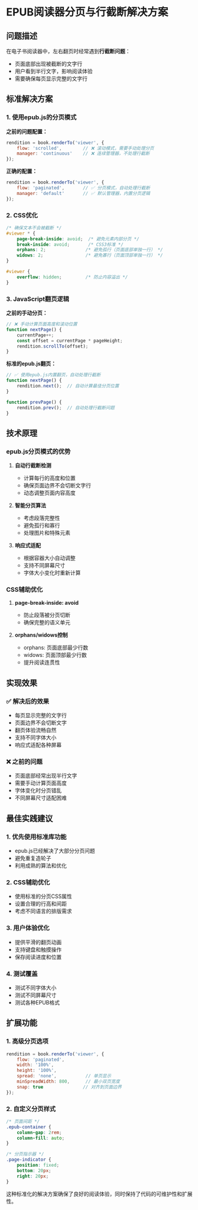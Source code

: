 # EPUB阅读器分页与行截断解决方案

## 问题描述

在电子书阅读器中，左右翻页时经常遇到**行截断问题**：
- 页面底部出现被截断的文字行
- 用户看到半行文字，影响阅读体验
- 需要确保每页显示完整的文字行

## 标准解决方案

### 1. 使用epub.js的分页模式

**之前的问题配置：**
```javascript
rendition = book.renderTo('viewer', {
    flow: 'scrolled',        // ❌ 滚动模式，需要手动处理分页
    manager: 'continuous'    // ❌ 连续管理器，不处理行截断
});
```

**正确的配置：**
```javascript
rendition = book.renderTo('viewer', {
    flow: 'paginated',       // ✅ 分页模式，自动处理行截断
    manager: 'default'       // ✅ 默认管理器，内置分页逻辑
});
```

### 2. CSS优化

```css
/* 确保文本不会被截断 */
#viewer * {
    page-break-inside: avoid;  /* 避免元素内部分页 */
    break-inside: avoid;       /* CSS3标准 */
    orphans: 2;               /* 避免孤行（页面底部单独一行） */
    widows: 2;                /* 避免寡行（页面顶部单独一行） */
}

#viewer {
    overflow: hidden;         /* 防止内容溢出 */
}
```

### 3. JavaScript翻页逻辑

**之前的手动分页：**
```javascript
// ❌ 手动计算页面高度和滚动位置
function nextPage() {
    currentPage++;
    const offset = currentPage * pageHeight;
    rendition.scrollTo(offset);
}
```

**标准的epub.js翻页：**
```javascript
// ✅ 使用epub.js内置翻页，自动处理行截断
function nextPage() {
    rendition.next();  // 自动计算最佳分页位置
}

function prevPage() {
    rendition.prev();  // 自动处理行截断问题
}
```

## 技术原理

### epub.js分页模式的优势

1. **自动行截断检测**
   - 计算每行的高度和位置
   - 确保页面边界不会切断文字行
   - 动态调整页面内容高度

2. **智能分页算法**
   - 考虑段落完整性
   - 避免孤行和寡行
   - 处理图片和特殊元素

3. **响应式适配**
   - 根据容器大小自动调整
   - 支持不同屏幕尺寸
   - 字体大小变化时重新计算

### CSS辅助优化

1. **page-break-inside: avoid**
   - 防止段落被分页切断
   - 确保完整的语义单元

2. **orphans/widows控制**
   - orphans: 页面底部最少行数
   - widows: 页面顶部最少行数
   - 提升阅读连贯性

## 实现效果

### ✅ 解决后的效果
- 每页显示完整的文字行
- 页面边界不会切断文字
- 翻页体验流畅自然
- 支持不同字体大小
- 响应式适配各种屏幕

### ❌ 之前的问题
- 页面底部经常出现半行文字
- 需要手动计算页面高度
- 字体变化时分页错乱
- 不同屏幕尺寸适配困难

## 最佳实践建议

### 1. 优先使用标准库功能
- epub.js已经解决了大部分分页问题
- 避免重复造轮子
- 利用成熟的算法和优化

### 2. CSS辅助优化
- 使用标准的分页CSS属性
- 设置合理的行高和间距
- 考虑不同语言的排版需求

### 3. 用户体验优化
- 提供平滑的翻页动画
- 支持键盘和触摸操作
- 保存阅读进度和位置

### 4. 测试覆盖
- 测试不同字体大小
- 测试不同屏幕尺寸
- 测试各种EPUB格式

## 扩展功能

### 1. 高级分页选项
```javascript
rendition = book.renderTo('viewer', {
    flow: 'paginated',
    width: '100%',
    height: '100%',
    spread: 'none',           // 单页显示
    minSpreadWidth: 800,      // 最小双页宽度
    snap: true               // 对齐到页面边界
});
```

### 2. 自定义分页样式
```css
/* 页面间距 */
.epub-container {
    column-gap: 2rem;
    column-fill: auto;
}

/* 分页指示器 */
.page-indicator {
    position: fixed;
    bottom: 20px;
    right: 20px;
}
```

这种标准化的解决方案确保了良好的阅读体验，同时保持了代码的可维护性和扩展性。